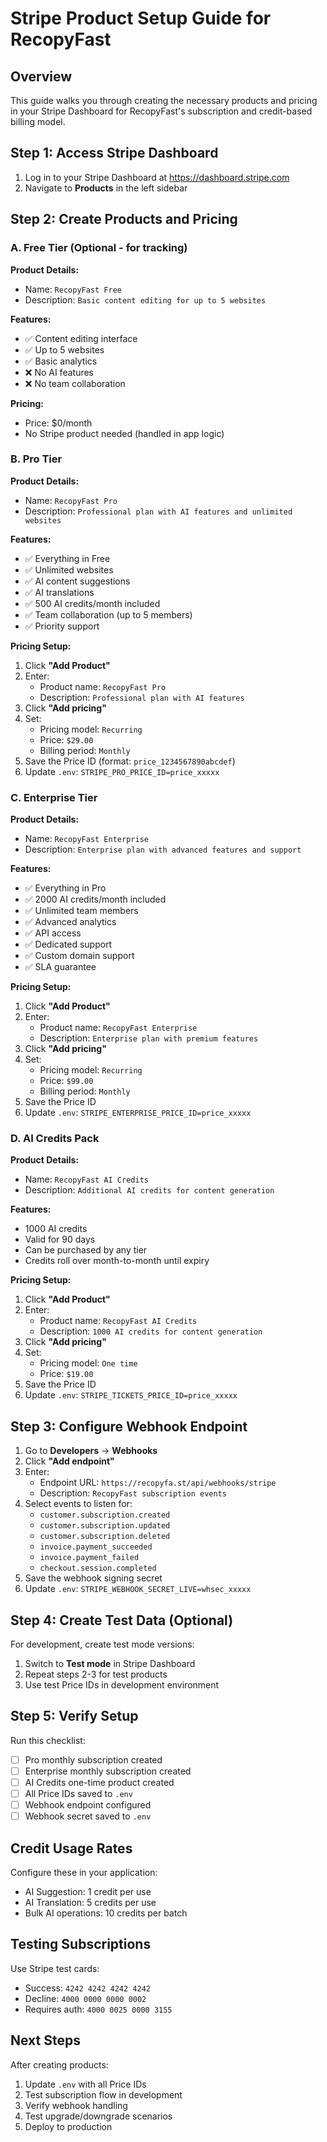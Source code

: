 # Stripe Product Setup Guide for RecopyFast

## Overview
This guide walks you through creating the necessary products and pricing in your Stripe Dashboard for RecopyFast's subscription and credit-based billing model.

## Step 1: Access Stripe Dashboard
1. Log in to your Stripe Dashboard at https://dashboard.stripe.com
2. Navigate to **Products** in the left sidebar

## Step 2: Create Products and Pricing

### A. Free Tier (Optional - for tracking)
**Product Details:**
- Name: `RecopyFast Free`
- Description: `Basic content editing for up to 5 websites`

**Features:**
- ✅ Content editing interface
- ✅ Up to 5 websites
- ✅ Basic analytics
- ❌ No AI features
- ❌ No team collaboration

**Pricing:**
- Price: $0/month
- No Stripe product needed (handled in app logic)

### B. Pro Tier
**Product Details:**
- Name: `RecopyFast Pro`
- Description: `Professional plan with AI features and unlimited websites`

**Features:**
- ✅ Everything in Free
- ✅ Unlimited websites
- ✅ AI content suggestions
- ✅ AI translations
- ✅ 500 AI credits/month included
- ✅ Team collaboration (up to 5 members)
- ✅ Priority support

**Pricing Setup:**
1. Click **"Add Product"**
2. Enter:
   - Product name: `RecopyFast Pro`
   - Description: `Professional plan with AI features`
3. Click **"Add pricing"**
4. Set:
   - Pricing model: `Recurring`
   - Price: `$29.00`
   - Billing period: `Monthly`
5. Save the Price ID (format: `price_1234567890abcdef`)
6. Update `.env`: `STRIPE_PRO_PRICE_ID=price_xxxxx`

### C. Enterprise Tier
**Product Details:**
- Name: `RecopyFast Enterprise`
- Description: `Enterprise plan with advanced features and support`

**Features:**
- ✅ Everything in Pro
- ✅ 2000 AI credits/month included
- ✅ Unlimited team members
- ✅ Advanced analytics
- ✅ API access
- ✅ Dedicated support
- ✅ Custom domain support
- ✅ SLA guarantee

**Pricing Setup:**
1. Click **"Add Product"**
2. Enter:
   - Product name: `RecopyFast Enterprise`
   - Description: `Enterprise plan with premium features`
3. Click **"Add pricing"**
4. Set:
   - Pricing model: `Recurring`
   - Price: `$99.00`
   - Billing period: `Monthly`
5. Save the Price ID
6. Update `.env`: `STRIPE_ENTERPRISE_PRICE_ID=price_xxxxx`

### D. AI Credits Pack
**Product Details:**
- Name: `RecopyFast AI Credits`
- Description: `Additional AI credits for content generation`

**Features:**
- 1000 AI credits
- Valid for 90 days
- Can be purchased by any tier
- Credits roll over month-to-month until expiry

**Pricing Setup:**
1. Click **"Add Product"**
2. Enter:
   - Product name: `RecopyFast AI Credits`
   - Description: `1000 AI credits for content generation`
3. Click **"Add pricing"**
4. Set:
   - Pricing model: `One time`
   - Price: `$19.00`
5. Save the Price ID
6. Update `.env`: `STRIPE_TICKETS_PRICE_ID=price_xxxxx`

## Step 3: Configure Webhook Endpoint

1. Go to **Developers** → **Webhooks**
2. Click **"Add endpoint"**
3. Enter:
   - Endpoint URL: `https://recopyfa.st/api/webhooks/stripe`
   - Description: `RecopyFast subscription events`
4. Select events to listen for:
   - `customer.subscription.created`
   - `customer.subscription.updated`
   - `customer.subscription.deleted`
   - `invoice.payment_succeeded`
   - `invoice.payment_failed`
   - `checkout.session.completed`
5. Save the webhook signing secret
6. Update `.env`: `STRIPE_WEBHOOK_SECRET_LIVE=whsec_xxxxx`

## Step 4: Create Test Data (Optional)

For development, create test mode versions:
1. Switch to **Test mode** in Stripe Dashboard
2. Repeat steps 2-3 for test products
3. Use test Price IDs in development environment

## Step 5: Verify Setup

Run this checklist:
- [ ] Pro monthly subscription created
- [ ] Enterprise monthly subscription created
- [ ] AI Credits one-time product created
- [ ] All Price IDs saved to `.env`
- [ ] Webhook endpoint configured
- [ ] Webhook secret saved to `.env`

## Credit Usage Rates

Configure these in your application:
- AI Suggestion: 1 credit per use
- AI Translation: 5 credits per use
- Bulk AI operations: 10 credits per batch

## Testing Subscriptions

Use Stripe test cards:
- Success: `4242 4242 4242 4242`
- Decline: `4000 0000 0000 0002`
- Requires auth: `4000 0025 0000 3155`

## Next Steps

After creating products:
1. Update `.env` with all Price IDs
2. Test subscription flow in development
3. Verify webhook handling
4. Test upgrade/downgrade scenarios
5. Deploy to production